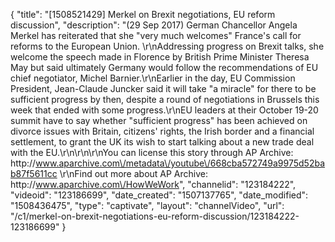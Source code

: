 {
    "title": "[1508521429] Merkel on Brexit negotiations, EU reform discussion",
    "description": "(29 Sep 2017) German Chancellor Angela Merkel has reiterated that she \"very much welcomes\" France's call for reforms to the European Union. \r\nAddressing progress on Brexit talks, she welcome the speech made in Florence by British Prime Minister Theresa May but said ultimately Germany would follow the recommendations of EU chief negotiator, Michel Barnier.\r\nEarlier in the day, EU Commission President, Jean-Claude Juncker said it will take \"a miracle\" for there to be sufficient progress by then, despite a round of negotiations in Brussels this week that ended with some progress.\r\nEU leaders at their October 19-20 summit have to say whether \"sufficient progress\" has been achieved on divorce issues with Britain, citizens' rights, the Irish border and a financial settlement, to grant the UK its wish to start talking about a new trade deal with the EU.\r\n\r\n\r\nYou can license this story through AP Archive: http:\/\/www.aparchive.com\/metadata\/youtube\/668cba572749a9975d52bab87f5611cc \r\nFind out more about AP Archive: http:\/\/www.aparchive.com\/HowWeWork",
    "channelid": "123184222",
    "videoid": "123186699",
    "date_created": "1507137765",
    "date_modified": "1508436475",
    "type": "captivate",
    "layout": "channelVideo",
    "url": "\/c1\/merkel-on-brexit-negotiations-eu-reform-discussion\/123184222-123186699"
}